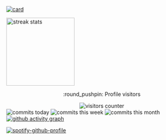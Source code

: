     
 <!--- 
Olá, meu nome é Vinicius, sou desenvolvedor de Front-End e Back-End. 
Estou disponível para freelas/trabalho, caso precise contratar meu serviço entre em contato comigo.

💻 Linguagens: <b>HTML, CSS, JavaScript, Bootstrap, PHP, MySql e NodeJS.</b>

💌 Se você deseja realizar um projeto comigo (ou bater papo), não hesite em me enviar uma mensagem:  ⤵️

<a href="https://www.facebook.com/profile.php?id=100019508536454" target="_blank">
  <img src="https://img.shields.io/badge/Facebook-1877F2?style=for-the-badge&logo=facebook&logoColor=white">
<a/>
  
  <a href="https://www.instagram.com/Viniih_lima/" target="_blank">
  <img src="https://img.shields.io/badge/Instagram-E4405F?style=for-the-badge&logo=instagram&logoColor=white">
<a/>
  
<a href="https://viniciuslimamelo.com">
  <img src="https://img.shields.io/badge/Gmail-D14836?style=for-the-badge&logo=gmail&logoColor=white">
<a/>
  
  <a href="https://linkedin.com/in/vinicius-lima-melo" target="_blank">
  <img src="https://img.shields.io/badge/LinkedIn-0077B5?style=for-the-badge&logo=linkedin&logoColor=white">
<a/>

--->




[![card](https://github-readme-stats.vercel.app/api?username=vinicius-lima-melo&theme=radical&title_color=39d353&text_color=39d353&show_icons=true&icon_color=39d353&border_color=39d353&count_private=true)](https://github.com/vinicius-lima-melo/)

<!-- [![vinicius-lima-melo](https://github-readme-stats.vercel.app/api/top-langs/?username=vinicius-lima-melo&hide=html&layout=compact=true&theme=radical&title_color=9600fa&text_color=2bff00&icon_color=9600fa&border_color=9600fa)](https://github.com/vinicius-lima-melo/) -->

<!-- <summary>Profile visitors</summary> -->
 <a href="https://github.com/DenverCoder1/github-readme-streak-stats">
        <img height=180em src="https://github-readme-streak-stats.herokuapp.com/?user=vinicius-lima-melo&theme=midnight-purple&hide_border=true" alt="streak stats"/>
    </a>
<p align="center">:round_pushpin: Profile visitors</p>
<div align="center">
    <img alt="visitors counter" src="https://profile-counter.glitch.me/vinicius-lima-melo/count.svg">
</div>

<div>
    <img alt="commits today" src="https://badges.pufler.dev/commits/daily/vinicius-lima-melo?color=181717&style=for-the-badge&labelColor=7E3ACE">
    <img alt="commits this week" src="https://badges.pufler.dev/commits/weekly/vinicius-lima-melo?color=181717&style=for-the-badge&labelColor=7E3ACE">
    <img alt="commits this month" src="https://badges.pufler.dev/commits/monthly/vinicius-lima-melo?color=181717&style=for-the-badge&labelColor=7E3ACE">
</div>

<a href="https://github.com/ashutosh00710/github-readme-activity-graph">
    <img alt="github activity graph" src="https://activity-graph.herokuapp.com/graph?username=vinicius-lima-melo&area=true&hide_border=true&bg_color=000&line=7E3ACE&point=1E0E31&color=7E3aCE&area_color=7E3ACE">
</a>

[![spotify-github-profile](https://spotify-github-profile.vercel.app/api/view?uid=313sdjpc2346zkyfty5ambfw4r54&cover_image=false&theme=default&bar_color=971ad1&bar_color_cover=true)](https://spotify-github-profile.vercel.app/api/view?uid=313sdjpc2346zkyfty5ambfw4r54&redirect=true)


